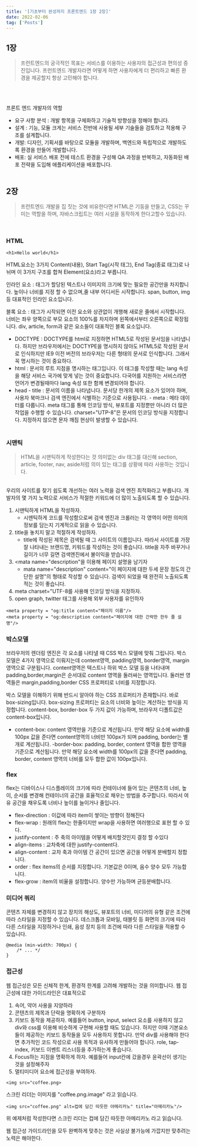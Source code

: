 ```yaml
---
title: '[기초부터 완성까지 프론트엔드 1장 2장]'
date: 2022-02-06
tag: ['Posts']
---
```


## 1장

<Blockquote>
프런트엔드의 궁극적인 목표는 서비스를 이용하는 사용자의 접근성과 편의성 증진입니다. 프런트엔드 개발자라면 어떻게 하면 사용자에게 더 편리하고 빠른 환경을 제공할지 항상 고민해야 합니다.
</Blockquote>
<br/><br/>
  
프론트 엔드 개발자의 역할
- 요구 사항 분석 : 개발 항목을 구체화하고 기술적 방향성을 정해야 합니다.
- 설계 : 기능, 모듈 크게는 서비스 전반에 사용될 세부 기술들을 검토하고 적용해 구조를 설계합니다.
- 개발: 디자인, 기획서를 바탕으로 모듈을 개발하며, 백엔드와 독립적으로 개발하도록 환경을 만들어 개발합니다.
- 배포: 실 서비스 배포 전에 테스트 환경을 구성해 QA 과정을 반복하고, 자동화된 배포 전략을 도입해 애플리케이션을 배포합니다.
<br/><br/>
## 2장
<Blockquote>
프런트엔드 개발을 집 짓는 것에 비유한다면 HTML은 기둥을 만들고, CSS는 꾸미는 역할을 하며, 자바스크립트는 여러 시설을 동작하게 한다고할수 있습니다.
</Blockquote>
<br/>

### HTML

```
<h1>Hello world</h1>
```

HTML요소는 3가지 Content(내용), Start Tag(시작 태그), End Tag(종료 태그)로 나뉘며 이 3가지 구조를 합쳐 Element(요소)라고 부릅니다.
<br/>

인라인 요소 : 태그가 할당된 텍스트나 이미지의 크기에 맞는 필요한 공간만을 차지합니다. 높이나 너비를 지정 할 수 없으며,줄 내부 어디서든 시작합니다. span, button, img등 대표적인 인라인 요소입니다.

블록 요소 : 태그가 시작되면 이전 요소와 상관없이 개행해 새로운 줄에서 시작합니다. 너비는 좌우 양쪽으로 부모 요소의 100%를 차지하며 왼쪽에서부터 오른쪽으로 확장됩니다. div, article, form과 같은 요소들이 대표적인 블록 요소입니다.
<br/>

- DOCTYPE : DOCTYPE를 html로 지정하면 HTML5로 작성된 문서임을 나타냅니다. 하지만 브라우저에서는 DOCTYPE을 명시하지 않아도 HTML5로 작성된 문서로 인식하지만 IE9 이전 버전의 브라우저는 다른 형태의 문서로 인식합니다. 그래서 꼭 명시하는 것이 중요하다.
- html : 문서의 루트 지점을 명시하는 태그입니다. 이 태그를 작성할 때는 lang 속성을 해당 서비스 국가에 맞게 넣는 것이 중요합니다. 다국어를 지원하는 서비스라면 언어가 변경될때마다 lang 속성 또한 함께 변경되어야 합니다.
- head - title : 문서의 이름을 나타냅니다. 문서당 한개의 제목 요소가 있어야 하며, 사용자 북마크나 검색 엔진에서 식별하는 기준으로 사용됩니다. - meta : 메타 데이터를 다룹니다. meta 태그를 통해 인코딩 방식, 뷰포트를 지정뿐만 아니라 더 많은 작업을 수행할 수 있습니다. charset="UTP-8"은 문서의 인코딩 방식을 지정합니다. 지정하지 않으면 문자 깨짐 현상이 발생할 수 있습니다.
  <br/><br/>

### 시맨틱

<Blockquote>
HTML을 시맨틱하게 작성한다는 것 의미없는 div 태그를 대신해 section, article, footer, nav, aside처럼 의미 있는 태그를 상황에 따라 사용하는 것입니다.
</Blockquote>
<br/>
우리의 사이트를 찾기 쉽도록 개선하는 여러 노력을 검색 엔진 최적화라고 부릅니다. 개발자의 몇 가지 노력으로 서비스가 적절한 키워드에 더 많이 노출되도록 할 수 있습니다.

1. 시맨틱하게 HTML을 작성하자.
   - 시맨틱하게 코드를 작성함으로써 검색 엔진과 크롤러는 각 영역이 어떤 의미의 정보를 담는지 기계적으로 읽을 수 있습니다.
2. title을 놓치지 말고 적절하게 작성하자.
   - title에 작성된 제목은 검색될 때 그 사이트의 이름입니다. 따라서 사이트를 가장 잘 나타내는 브랜드명, 키워드를 작성하는 것이 좋습니다. title을 자주 바꾸거나 길이가 너무 길면 검색엔진에서 불이익을 받습니다.
3. <mata name="description"을 이용해 페이지 설명을 남기자
   - mata name="description" content="이 페이지에 대한 두세 문장 정도의 간단한 설명"의 형태로 작성할 수 있습니다. 검색이 되었을 때 완전히 노출되도록 적는 것이 좋습니다.
4. meta charset="UTF-8를 사용해 인코딩 방식을 지정하자.
5. open graph, twitter 태그를 사용해 외부 사용자를 유인하자

```
<meta property = "og:title content="페이지 이름"/>
<meta property = "og:description content="페이지에 대한 간략한 한두 줄 설명"/>
```

<bn/>

### 박스모델

브라우저의 렌더링 엔진은 각 요소를 나타낼 때 CSS 박스 모델에 맞춰 그립니다. 박스 모델은 4가지 영역으로 이뤄지는데 content영역, padding영역, border영역, margin영역으로 구분됩니다. content영역은 텍스트나 하위 박스 모델 등을 나타내며 padding,border,margin은 순서대로 content 영역을 둘러싸는 영역입니다. 둘러싼 영역들은 margin,padding,border CSS 프로퍼티로 너비를 지정합니다.

박스 모델을 이해하기 위해 반드시 알아야 하는 CSS 프로퍼티가 존재합니다. 바로 box-sizing입니다. box-sizing 프로퍼티는 요소의 너비와 높이는 계산하는 방식을 지정합니다. content-box, border-box 두 가지 값이 가능하며, 브라우저 디폴트값은 content-box입니다.

- content-box: content 영역만을 기준으로 계산됩니다. 만약 해당 요소에 width를 100px 값을 준다면 content영역의 너비만 100px가 되며 padding, border는 별개로 계산됩니다.
  -border-box: padding, border, content 영역을 합한 영역을 기준으로 계산됩니다. 만약 해당 요소에 width를 100px의 값을 준다면 padding, border, content 영역의 너비를 모두 합한 값이 100px입니다.

### flex

flex는 디바이스나 디스플레이의 크기에 따라 컨테이너에 들어 있는 콘텐츠의 너비, 높이, 순서를 변경해 컨테이너의 공간을 효율적으로 채우는 방법을 추구합니다. 따라서 여유 공간을 채우도록 너비나 높이를 늘이거나 줄입니다.

- flex-direction : 이값에 따라 item이 쌓이는 방향이 정해진다
- flex-wrap : 원래의 flex는 한줄이지만 wrap을 사용하면 여러행으로 표현 할 수 있다.
- justify-content : 주 축의 아이템을 어떻게 배치할것인지 결정 할 수있다
- align-items : 교차축에 대한 justify-content다.
- align-content : 교차 축과 아이템 간 공간이 있으면 공간을 어떻게 분배할지 정합니다.
- order : flex items의 순서를 지정합니다. 기본값은 0이며, 음수 양수 모두 가능합니다.
- flex-grow : item의 비율을 설정합니다. 양수만 가능하며 균등분배합니다.

### 미디어 쿼리

콘텐츠 자체를 변경하지 않고 장치의 해상도, 뷰포트의 너비, 미디어의 유형 같은 조건에 따라 스타일을 지정할 수 있습니다. 데스크톱과 모바일, 태블릿 등 화면의 크기에 따라 다른 스타일을 지정하거나 인쇄, 음성 장치 등의 조건에 따라 다른 스타일을 적용할 수 있습니다.

```
@media (min-width: 700px) {
    /* ... */
}
```

### 접근성

웹 접근성은 모든 신체적 한계, 환경적 한계를 고려해 개발하는 것을 의미합니다. 웹 접근성에 대한 가이드라인은 대표적으로

1. 속어, 약어 사용을 지양하라
2. 콘텐츠의 제목과 단락을 명확하게 구분하자
3. 키보드 동작을 제공하자. 예를들어 button, input, select 요소를 사용하지 않고 div와 css를 이용해 비슷하게 구현해 사용할 때도 있습니다. 하지만 이때 기본요소들이 제공하는 키보드 동작들을 모두 사용하지 못합니다. 만약 div를 사용해야 한다면 추가적인 코드 작성으로 사용 목적과 유사하게 만들어야 합니다. role, tap-index, 키보드 이벤트 리스너등을 추가하는게 좋습니다.
4. Focus하는 지점을 명확하게 하자. 예를들어 input칸에 갔을경우 윤곽선이 생기는 것을 설정해주자
5. 멀티미디어 요소에 접근성을 부여하자.

```
<img src="coffee.png>
```

스크린 리더는 이미지를 "coffee.png.image" 라고 읽습니다.

```
<img src="coffee.png" alt=컵에 담긴 따듯한 아메리카노" title="아메리카노"/>
```

위 예제처럼 작성한다면 스크린 리더는 컵에 담긴 따듯한 아메리카노 라고 읽습니다.

웹 접근성 가이드라인을 모두 완벽하게 맞추는 것은 사실상 불가능에 가깝지만 맞추려는 노력은 해야한다.
